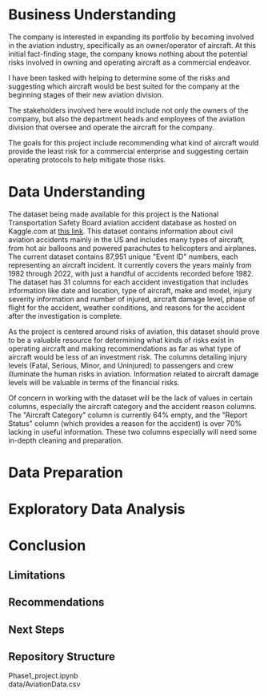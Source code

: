 # Business Understanding
The company is interested in expanding its portfolio by becoming involved in the aviation industry, specifically as an owner/operator of aircraft. At this initial fact-finding stage, the company knows nothing about the potential risks involved in owning and operating aircraft as a commercial endeavor.

I have been tasked with helping to determine some of the risks and suggesting which aircraft would be best suited for the company at the beginning stages of their new aviation division.

The stakeholders involved here would include not only the owners of the company, but also the department heads and employees of the aviation division that oversee and operate the aircraft for the company.

The goals for this project include recommending what kind of aircraft would provide the least risk for a commercial enterprise and suggesting certain operating protocols to help mitigate those risks.

# Data Understanding
The dataset being made available for this project is the National Transportation Safety Board aviation accident database as hosted on Kaggle.com at <a href="https://www.kaggle.com/datasets/khsamaha/aviation-accident-database-synopses" target="_blank">this link</a>. This dataset contains information about civil aviation accidents mainly in the US and includes many types of aircraft, from hot air balloons and powered parachutes to helicopters and airplanes. The current dataset contains 87,951 unique "Event ID" numbers, each representing an aircraft incident. It currently covers the years mainly from 1982 through 2022, with just a handful of accidents recorded before 1982. The dataset has 31 columns for each accident investigation that includes information like date and location, type of aircraft, make and model, injury severity information and number of injured, aircraft damage level, phase of flight for the accident, weather conditions, and reasons for the accident after the investigation is complete.

As the project is centered around risks of aviation, this dataset should prove to be a valuable resource for determining what kinds of risks exist in operating aircraft and making recommendations as far as what type of aircraft would be less of an investment risk. The columns detailing injury levels (Fatal, Serious, Minor, and Uninjured) to passengers and crew illuminate the human risks in aviation. Information related to aircraft damage levels will be valuable in terms of the financial risks.

Of concern in working with the dataset will be the lack of values in certain columns, especially the aircraft category and the accident reason columns. The "Aircraft Category" column is currently 64% empty, and the "Report Status" column (which provides a reason for the accident) is over 70% lacking in useful information. These two columns especially will need some in-depth cleaning and preparation.

# Data Preparation

# Exploratory Data Analysis

# Conclusion

## Limitations

## Recommendations

## Next Steps

## Repository Structure
Phase1_project.ipynb <br>
data/AviationData.csv